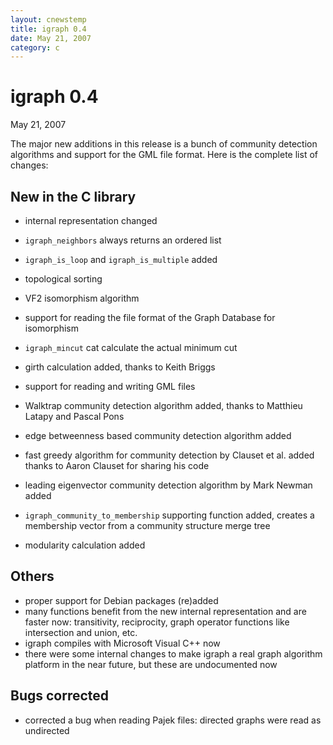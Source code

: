 ```yaml
---
layout: cnewstemp
title: igraph 0.4
date: May 21, 2007
category: c
---
```


igraph 0.4
=========

May 21, 2007

The major new additions in this release is a bunch of community
detection algorithms and support for the GML file format. Here 
is the complete list of changes:

<!--more-->

New in the C library
--------------------

- internal representation changed
- `igraph_neighbors` always returns an ordered list
- `igraph_is_loop` and `igraph_is_multiple` added

- topological sorting
- VF2 isomorphism algorithm
- support for reading the file format of the Graph Database for isomorphism
- `igraph_mincut` cat calculate the actual minimum cut
- girth calculation added, thanks to Keith Briggs
- support for reading and writing GML files

- Walktrap community detection algorithm added, thanks to Matthieu Latapy 
  and Pascal Pons
- edge betweenness based community detection algorithm added
- fast greedy algorithm for community detection by Clauset et al. added
  thanks to Aaron Clauset for sharing his code
- leading eigenvector community detection algorithm by Mark Newman added
- `igraph_community_to_membership` supporting function added, creates 
  a membership vector from a community structure merge tree
- modularity calculation added

Others
------

- proper support for Debian packages (re)added
- many functions benefit from the new internal representation and are 
  faster now: transitivity, reciprocity, graph operator functions like 
  intersection and union, etc.
- igraph compiles with Microsoft Visual C++ now
- there were some internal changes to make igraph a real graph algorithm
  platform in the near future, but these are undocumented now

Bugs corrected
--------------

- corrected a bug when reading Pajek files: directed graphs were read as
  undirected
